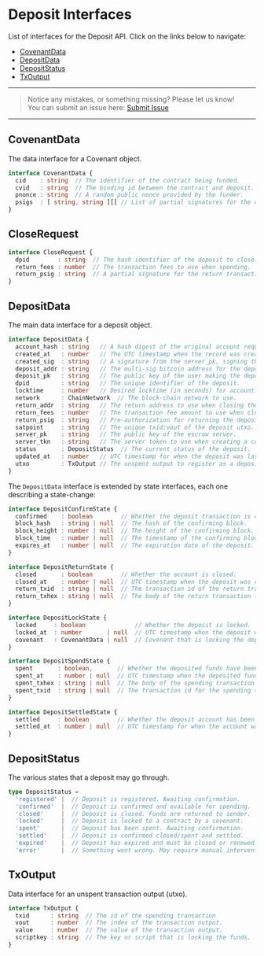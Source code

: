 # Deposit Interfaces

List of interfaces for the Deposit API. Click on the links below to navigate:

- [CovenantData](#covenantdata)
- [DepositData](#depositdata)
- [DepositStatus](#depositstatus)
- [TxOutput](#txoutput)

---
> Notice any mistakes, or something missing? Please let us know!  
> You can submit an issue here: [Submit Issue](https://github.com/BitEscrow/escrow-core/issues/new/choose)

---

## CovenantData

The data interface for a Covenant object.

```ts
interface CovenantData {
  cid    : string  // The identifier of the contract being funded.
  cvid   : string  // The binding id between the contract and deposit.
  pnonce : string  // A random public nonce provided by the funder.
  psigs  : [ string, string ][] // List of partial signatures for the covenant.
}
```

## CloseRequest

```ts
interface CloseRequest {
  dpid        : string  // The hash identifier of the deposit to close.
  return_fees : number  // The transaction fees to use when spending.
  return_psig : string  // A partial signature for the return transaction.
}
```

## DepositData

The main data interface for a deposit object.

```ts
interface DepositData {
  account_hash : string   // A hash digest of the original account request.
  created_at   : number   // The UTC timestamp when the record was created.
  created_sig  : string   // A signature from the server_pk, signing the account id.
  deposit_addr : string   // The multi-sig bitcoin address for the deposit account.
  deposit_pk   : string   // The public key of the user making the deposit.
  dpid         : string   // The unique identifier of the deposit.
  locktime     : number   // Desired locktime (in seconds) for account recovery.
  network      : ChainNetwork  // The block-chain network to use.
  return_addr  : string   // The return address to use when closing the deposit.
  return_fees  : number   // The transaction fee amount to use when closing the deposit.
  return_psig  : string   // Pre-authorization for returning the deposit.
  satpoint     : string   // The unique txid:vout of the deposit utxo.
  server_pk    : string   // The public key of the escrow server.
  server_tkn   : string   // The server token to use when creating a covenant.
  status       : DepositStatus  // The current status of the deposit.
  updated_at   : number   // UTC timestamp for when the deposit was last updated.
  utxo         : TxOutput // The unspent output to register as a deposit.
}
```

The `DepositData` interface is extended by state interfaces, each one describing a state-change:

```ts
interface DepositConfirmState {
  confirmed    : boolean        // Whether the deposit transaction is confirmed.
  block_hash   : string | null  // The hash of the confirming block.
  block_height : number | null  // The height of the confirming block.
  block_time   : number | null  // The timestamp of the confirming block.
  expires_at   : number | null  // The expiration date of the deposit.
}

interface DepositReturnState {
  closed       : boolean        // Whether the account is closed.
  closed_at    : number | null  // UTC timestamp when the deposit was closed.
  return_txid  : string | null  // The transaction id of the return transaction.
  return_txhex : string | null  // The body of the return transaction (in hex).
}

interface DepositLockState {
  locked     : boolean              // Whether the deposit is locked.
  locked_at  : number       | null  // UTC timestamp when the deposit was locked.
  covenant   : CovenantData | null  // Covenant that is locking the deposit.
}

interface DepositSpendState {
  spent       : boolean,       // Whether the deposited funds have been spent.
  spent_at    : number | null  // UTC timestamp when the deposited funds were spent.
  spent_txhex : string | null  // The body of the spending transaction (in hex).
  spent_txid  : string | null  // The transaction id for the spending transaction.
}

interface DepositSettledState {
  settled     : boolean        // Whether the deposit account has been settled.
  settled_at  : number | null  // UTC timestamp for when the account was settled.
}
```


## DepositStatus

The various states that a deposit may go through.

```ts
type DepositStatus = 
  'registered' |  // Deposit is registered. Awaiting confirmation.
  'confirmed'  |  // Deposit is confirmed and available for spending.
  'closed'     |  // Deposit is closed. Funds are returned to sender.
  'locked'     |  // Deposit is locked to a contract by a covenant.
  'spent'      |  // Deposit has been spent. Awaiting confirmation.
  'settled'    |  // Deposit is confirmed closed/spent and settled.
  'expired'    |  // Deposit has expired and must be closed or renewed.
  'error'      |  // Something went wrong. May require manual intervention.
```

## TxOutput

Data interface for an unspent transaction output (utxo).

```ts
interface TxOutput {
  txid      : string  // The id of the spending transaction
  vout      : number  // The index of the transaction output.
  value     : number  // The value of the transaction output.
  scriptkey : string  // The key or script that is locking the funds.
}
```

